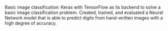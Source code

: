 Basic image classification: 
Keras with TensorFlow as its backend to solve a basic image classification problem. Created, trained, and evaluated a Neural Network model that is able to predict digits from hand-written images with a high degree of accuracy.


